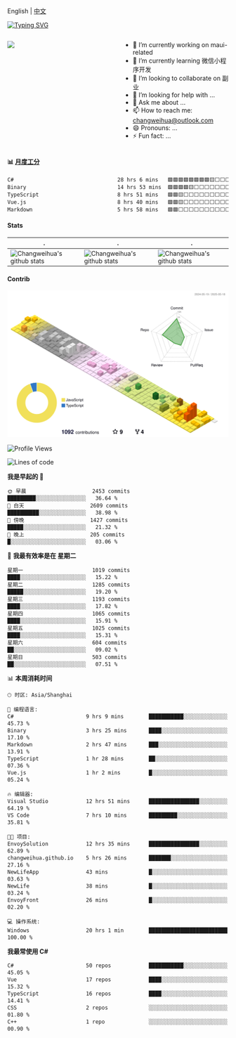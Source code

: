English | [中文](README_CN.md)

[![Typing SVG](https://readme-typing-svg.herokuapp.com?color=%2336BCF7&center=true&vCenter=true&width=600&lines=Hi+there+👋,+I+am+Chang+Weihua;+Welcome+to+My+Profile!;Over+9+years+of+programming+experience;Always+learning+new+things+)](https://git.io/typing-svg)

<div style="display: grid;gap: 20px;grid-template-columns: repeat(auto-fit, minmax(240px, 1fr));">

[<img src="https://github-readme-stats.vercel.app/api?username=changweihua&show_icons=true&locale=cn" />](https://metrics.lecoq.io/changweihua#gh-light-mode-only)

<div>

- 🔭 I’m currently working on maui-related
- 🌱 I’m currently learning 微信小程序开发
- 👯 I’m looking to collaborate on 副业
- 🤔 I’m looking for help with ...
- 💬 Ask me about ...
- 📫 How to reach me: changweihua@outlook.com
- 😄 Pronouns: ...
- ⚡ Fun fact: ...

</div>

</div>

#### :bar_chart: [月度工分](https://github.com/changweihua/wakapi)

<!--START_SECTION:wakao-->

```txt
C#                                 28 hrs 6 mins   🟩🟩🟩🟩🟩🟩🟩🟩🟨⬜⬜⬜⬜⬜⬜⬜⬜⬜⬜⬜⬜⬜⬜⬜⬜   34.70 %
Binary                             14 hrs 53 mins  🟩🟩🟩🟩🟨⬜⬜⬜⬜⬜⬜⬜⬜⬜⬜⬜⬜⬜⬜⬜⬜⬜⬜⬜⬜   18.38 %
TypeScript                         8 hrs 51 mins   🟩🟩🟨⬜⬜⬜⬜⬜⬜⬜⬜⬜⬜⬜⬜⬜⬜⬜⬜⬜⬜⬜⬜⬜⬜   10.93 %
Vue.js                             8 hrs 40 mins   🟩🟩🟨⬜⬜⬜⬜⬜⬜⬜⬜⬜⬜⬜⬜⬜⬜⬜⬜⬜⬜⬜⬜⬜⬜   10.70 %
Markdown                           5 hrs 58 mins   🟩🟩⬜⬜⬜⬜⬜⬜⬜⬜⬜⬜⬜⬜⬜⬜⬜⬜⬜⬜⬜⬜⬜⬜⬜   07.37 %
```

<!--END_SECTION:wakao-->

#### Stats ####


| .                                                                                                                                            | .                                                                                                                                      | .                                                                                                                                                     |
| -------------------------------------------------------------------------------------------------------------------------------------------- | -------------------------------------------------------------------------------------------------------------------------------------- | ----------------------------------------------------------------------------------------------------------------------------------------------------- |
| ![Changweihua's github stats](https://github-readme-stats.vercel.app/api?username=changweihua&show_icons=true&theme=radical&hide_title=true) | ![Changweihua's github stats](https://github-readme-stats.vercel.app/api/top-langs/?username=changweihua&theme=radical&layout=compact) | ![Changweihua's github stats](https://github-readme-stats.vercel.app/api?username=changweihua&show_icons=true&theme=radical&include_all_commits=true) |


#### Contrib ####

<!--   profile-green-animate -->
![](./profile-3d-contrib/profile-south-season-animate.svg)

<!--START_SECTION:waka-->
![Profile Views](http://img.shields.io/badge/%E4%B8%AA%E4%BA%BA%E8%B5%84%E6%96%99%E8%A7%82%E7%9C%8B%E6%AC%A1%E6%95%B0-1-blue)

![Lines of code](https://img.shields.io/badge/%E4%BB%8E%E3%80%8CHello%20World%E3%80%8D%E8%B5%B7%E6%88%91%E5%B7%B2%E7%BB%8F%E5%86%99%E4%BA%86-24.0%20million%20%E8%A1%8C%E4%BB%A3%E7%A0%81-blue)

**我是早起的 🐤** 

```text
🌞 早晨                     2453 commits        █████████░░░░░░░░░░░░░░░░   36.64 % 
🌆 白天                     2609 commits        ██████████░░░░░░░░░░░░░░░   38.98 % 
🌃 傍晚                     1427 commits        █████░░░░░░░░░░░░░░░░░░░░   21.32 % 
🌙 晚上                     205 commits         █░░░░░░░░░░░░░░░░░░░░░░░░   03.06 % 
```
📅 **我最有效率是在 星期二** 

```text
星期一                      1019 commits        ████░░░░░░░░░░░░░░░░░░░░░   15.22 % 
星期二                      1285 commits        █████░░░░░░░░░░░░░░░░░░░░   19.20 % 
星期三                      1193 commits        ████░░░░░░░░░░░░░░░░░░░░░   17.82 % 
星期四                      1065 commits        ████░░░░░░░░░░░░░░░░░░░░░   15.91 % 
星期五                      1025 commits        ████░░░░░░░░░░░░░░░░░░░░░   15.31 % 
星期六                      604 commits         ██░░░░░░░░░░░░░░░░░░░░░░░   09.02 % 
星期日                      503 commits         ██░░░░░░░░░░░░░░░░░░░░░░░   07.51 % 
```


📊 **本周消耗时间** 

```text
🕑︎ 时区: Asia/Shanghai

💬 编程语言: 
C#                       9 hrs 9 mins        ███████████░░░░░░░░░░░░░░   45.73 % 
Binary                   3 hrs 25 mins       ████░░░░░░░░░░░░░░░░░░░░░   17.10 % 
Markdown                 2 hrs 47 mins       ███░░░░░░░░░░░░░░░░░░░░░░   13.91 % 
TypeScript               1 hr 28 mins        ██░░░░░░░░░░░░░░░░░░░░░░░   07.36 % 
Vue.js                   1 hr 2 mins         █░░░░░░░░░░░░░░░░░░░░░░░░   05.24 % 

🔥 编辑器: 
Visual Studio            12 hrs 51 mins      ████████████████░░░░░░░░░   64.19 % 
VS Code                  7 hrs 10 mins       █████████░░░░░░░░░░░░░░░░   35.81 % 

🐱‍💻 项目: 
EnvoySolution            12 hrs 35 mins      ████████████████░░░░░░░░░   62.89 % 
changweihua.github.io    5 hrs 26 mins       ███████░░░░░░░░░░░░░░░░░░   27.16 % 
NewLifeApp               43 mins             █░░░░░░░░░░░░░░░░░░░░░░░░   03.63 % 
NewLife                  38 mins             █░░░░░░░░░░░░░░░░░░░░░░░░   03.24 % 
EnvoyFront               26 mins             █░░░░░░░░░░░░░░░░░░░░░░░░   02.20 % 

💻 操作系统: 
Windows                  20 hrs 1 min        █████████████████████████   100.00 % 
```

**我最常使用 C#** 

```text
C#                       50 repos            ███████████░░░░░░░░░░░░░░   45.05 % 
Vue                      17 repos            ████░░░░░░░░░░░░░░░░░░░░░   15.32 % 
TypeScript               16 repos            ████░░░░░░░░░░░░░░░░░░░░░   14.41 % 
CSS                      2 repos             ░░░░░░░░░░░░░░░░░░░░░░░░░   01.80 % 
C++                      1 repo              ░░░░░░░░░░░░░░░░░░░░░░░░░   00.90 % 
```




<!--END_SECTION:waka-->


<!-- ![](assets/Bottom_down.svg) -->
